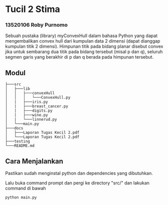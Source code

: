 # Tucil 2 Stima

### 13520106 Roby Purnomo

Sebuah pustaka (library) myConvexHull dalam bahasa Python yang dapat mengembalikan convex hull dari kumpulan data 2 dimensi (dapat dianggap kumpulan titik 2 dimensi). Himpunan titik pada bidang planar disebut convex jika untuk sembarang dua titik pada bidang tersebut (misal p dan q), seluruh segmen garis yang berakhir di p dan q berada pada himpunan tersebut. 

## Modul

```
├───src
│   ├───lib
│   │   ├───convexHull
│   │   │   └───ConvexHull.py
│   |   ├───iris.py
│   |   ├───breast_cancer.py
│   |   ├───digits.py
│   |   ├───wine.py
│   |   └───linnerud.py
│   └───main.py
├───docs
│   ├───Laporan Tugas Kecil 2.pdf
│   └───Laporan Tugas Kecil 2.pdf
├───testing
└───README.md
```

## Cara Menjalankan

Pastikan sudah menginstal python dan dependencies yang dibutuhkan.

Lalu buka command prompt dan pergi ke directory "src/" dan lakukan command di bawah

```
python main.py
```